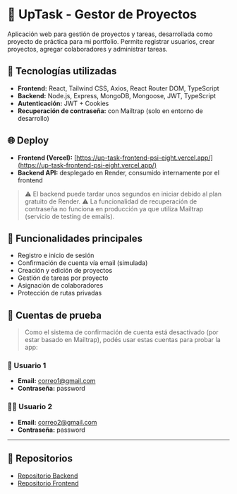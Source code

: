 # 📝 UpTask - Gestor de Proyectos

Aplicación web para gestión de proyectos y tareas, desarrollada como proyecto de práctica para mi portfolio. Permite registrar usuarios, crear proyectos, agregar colaboradores y administrar tareas.

## 🚀 Tecnologías utilizadas

- **Frontend:** React, Tailwind CSS, Axios, React Router DOM, TypeScript
- **Backend:** Node.js, Express, MongoDB, Mongoose, JWT, TypeScript
- **Autenticación:** JWT + Cookies
- **Recuperación de contraseña:** con Mailtrap (solo en entorno de desarrollo)

## 🌐 Deploy

- **Frontend (Vercel):** [https://up-task-frontend-psi-eight.vercel.app/](https://up-task-frontend-psi-eight.vercel.app/)
- **Backend API:** desplegado en Render, consumido internamente por el frontend

> ⚠️ El backend puede tardar unos segundos en iniciar debido al plan gratuito de Render.
> ⚠️ La funcionalidad de recuperación de contraseña no funciona en producción ya que utiliza Mailtrap (servicio de testing de emails).

## 🧪 Funcionalidades principales

- Registro e inicio de sesión
- Confirmación de cuenta vía email (simulada)
- Creación y edición de proyectos
- Gestión de tareas por proyecto
- Asignación de colaboradores
- Protección de rutas privadas

## 👤 Cuentas de prueba

> Como el sistema de confirmación de cuenta está desactivado (por estar basado en Mailtrap), podés usar estas cuentas para probar la app:

### 🧑 Usuario 1
- **Email:** correo1@gmail.com  
- **Contraseña:** password

### 👨‍💼 Usuario 2
- **Email:** correo2@gmail.com  
- **Contraseña:** password

---

## 📁 Repositorios

- [Repositorio Backend](https://github.com/Facu201202/UpTask_backend)
- [Repositorio Frontend](https://github.com/Facu201202/UpTask_frontend)
